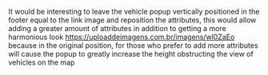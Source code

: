 It would be interesting to leave the vehicle popup vertically positioned in the footer equal to the link image and reposition the attributes, this would allow 
adding a greater amount of attributes in addition to getting a more harmonious look https://uploaddeimagens.com.br/imagens/wl0ZaEo 
because in the original position, for those who prefer to add more attributes will cause the popup to greatly increase the height obstructing the view of 
vehicles on the map
